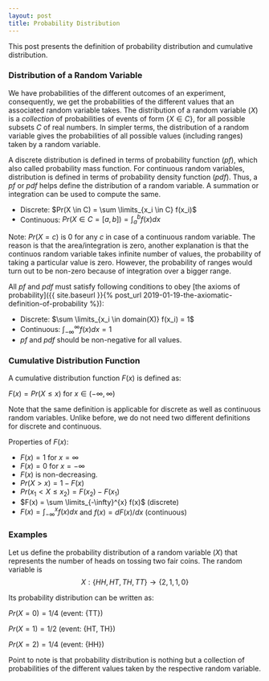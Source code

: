 ```yaml
---
layout: post
title: Probability Distribution
---
```


This post presents the definition of probability distribution and cumulative distribution.

### Distribution of a Random Variable

We have probabilities of the different outcomes of an experiment, consequently, we get the probabilities of the different values that an associated random variable takes.
The distribution of a random variable ($X$) is a *collection* of probabilities of events of form $\{X \in C\}$, for all possible subsets $C$ of real numbers.
In simpler terms, the distribution of a random variable gives the probabilities of all possible values (including ranges) taken by a random variable.

A discrete distribution is defined in terms of probability function (_pf_), which also called probability mass function. For continuous random variables, distribution is defined in terms of probability density function (_pdf_). Thus, a _pf_ or _pdf_ helps define the distribution of a random variable. A summation or integration can be used to compute the same.

* Discrete: $Pr(X \in C) = \sum \limits_{x_i \in C} f(x_i)$
* Continuous: $Pr(X \in C = [a, b]) = \int_{a}^{b} f(x) dx$

Note: $Pr(X = c)$ is $0$ for any $c$ in case of a continuous random variable. 
The reason is that the area/integration is zero, 
another explanation is that the continuos random variable takes infinite number of values, 
the probability of taking a particular value is zero. 
However, the probability of ranges would turn out to be non-zero because of integration over a bigger range.

All _pf_ and _pdf_ must satisfy following conditions to obey
[the axioms of probability]({{ site.baseurl }}{% post_url 2019-01-19-the-axiomatic-definition-of-probability %}):

* Discrete: $\sum \limits_{x_i \in domain(X)} f(x_i) = 1$
* Continuous: $\int_{-\infty}^{\infty} f(x) dx = 1$
* _pf_ and _pdf_ should be non-negative for all values.

### Cumulative Distribution Function

A cumulative distribution function $F(x)$ is defined as:

$F(x) = Pr( X \le x)$ for $x \in (-\infty, \infty)$

Note that the same definition is applicable for
discrete as well as continuous random variables.
Unlike before, we do not need two different definitions for discrete and continuous.

Properties of $F(x)$:

* $F(x) = 1$ for $x = \infty$
* $F(x) = 0$ for $x = -\infty$
* $F(x)$ is non-decreasing.
* $Pr(X \gt x) = 1 - F(x)$ 
* $Pr(x_1 \lt X \le x_2) = F(x_2) - F(x_1)$
* $F(x) = \sum \limits_{-\infty}^{x} f(x)$ (discrete)
* $F(x) = \int_{-\infty}^{x} f(x) dx$ and $f(x) = d F(x)/ dx$ (continuous)

### Examples

Let us define the probability distribution of a random variable ($X$)
that represents the number of heads on tossing two fair coins.
The random variable is $$X: \{HH, HT, TH, TT\} \rightarrow \{2, 1, 1, 0\}$$

Its probability distribution can be written as:

$Pr(X = 0) = 1/4$  (event: {TT})

$Pr(X = 1) = 1/2$  (event: {HT, TH})

$Pr(X = 2) = 1/4$  (event: {HH})

Point to note is that probability distribution is nothing but a collection of probabilities of the different values taken by the respective random variable.